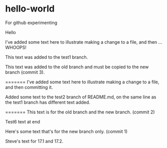 # hello-world
For github experimenting

Hello

I've added some text here to illustrate making a change to a file, and then ... WHOOPS!

This text was added to the test1 branch.

This text was added to the old branch and must be copied to the new branch (commit 3).

=======
I've added some text here to illustrate making a change to a file, and then committing it.

Added some text to the test2 branch of README.md, on the same line as the test1 branch has different text added.

=======
This text is for the old branch and the new branch. (commit 2)

Test6 text at end

Here's some text that's for the new branch only. (commit 1)

Steve's text for 17.1 and 17.2.